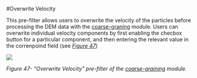 #Overwrite Velocity

This pre-filter allows users to overwrite the velocity of the particles before processing the DEM data with the [coarse-graning](/coarse_graining/cg_setting_cg.md) module. Users can overwrite individual velocity components by first enabling the checbox button for a particular component, and then entering the relevant value in the correnpoind field (see [_Figure 47_](#Iota-CG-OverwriteVelocity))

![](/assets/iota-cg-Input-Overwrite-Velocity_cropped.PNG)

_Figure 47- "Overwrite Velocity" pre-filter of the [coarse-graining](/coarse_graining/cg_setting_cg.md) module._    